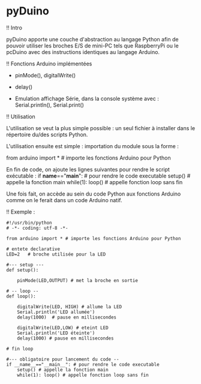 pyDuino
=======

!! Intro

pyDuino apporte une couche d'abstraction au langage Python afin de pouvoir utiliser les broches E/S de mini-PC tels que RaspberryPi ou le pcDuino avec des instructions identiques au langage Arduino. 

!! Fonctions Arduino implémentées 

* pinMode(), digitalWrite()
* delay()

* Emulation affichage Série, dans la console système avec : Serial.println(), Serial.print()

!! Utilisation 

L'utilisation se veut la plus simple possible : un seul fichier à installer dans le répertoire du/des scripts Python. 

L'utilisation ensuite est simple : importation du module sous la forme : 

from arduino import * # importe les fonctions Arduino pour Python

En fin de code, on ajoute les lignes suivantes pour rendre le script exécutable : 
	if __name__=="__main__": # pour rendre le code executable 
  		setup() # appelle la fonction main
		while(1): loop() # appelle fonction loop sans fin

Une fois fait, on accède au sein du code Python aux fonctions Arduino comme on le ferait dans un code Arduino natif. 

!! Exemple : 

	#!/usr/bin/python
	# -*- coding: utf-8 -*-

	from arduino import * # importe les fonctions Arduino pour Python

	# entete declarative
	LED=2   # broche utilisée pour la LED
	
	#--- setup --- 
	def setup():
 	 
		pinMode(LED,OUTPUT) # met la broche en sortie

	# -- loop -- 
	def loop():
	
		digitalWrite(LED, HIGH) # allume la LED
		Serial.println('LED allumée')
		delay(1000)  # pause en millisecondes
		
		digitalWrite(LED,LOW) # eteint LED
		Serial.println('LED éteinte')
		delay(1000) # pause en millisecondes

	# fin loop
	
	#--- obligatoire pour lancement du code -- 
	if __name__=="__main__": # pour rendre le code executable 
		setup() # appelle la fonction main
		while(1): loop() # appelle fonction loop sans fin

